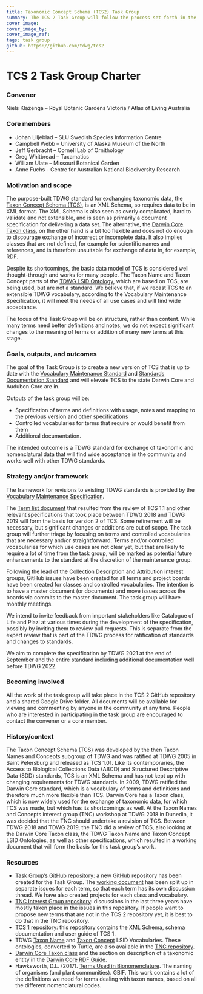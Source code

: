 ```yaml
---
title: Taxonomic Concept Schema (TCS2) Task Group
summary: The TCS 2 Task Group will follow the process set forth in the Vocabulary Maintenance Standard and bring the specification and documentation of TCS into compliance with the Standards Documentation Standard by early 2022.
cover_image: 
cover_image_by: 
cover_image_ref: 
tags: task group
github: https://github.com/tdwg/tcs2
---
```


# TCS 2 Task Group Charter

### Convener

Niels Klazenga – Royal Botanic Gardens Victoria / Atlas of Living Australia

### Core members

- Johan Liljeblad – SLU Swedish Species Information Centre
- Campbell Webb – University of Alaska Museum of the North
- Jeff Gerbracht – Cornell Lab of Ornithology
- Greg Whitbread – Taxamatics
- William Ulate – Missouri Botanical Garden
- Anne Fuchs - Centre for Australian National Biodiversity Research

### Motivation and scope

The purpose-built TDWG standard for exchanging taxonomic data, the [Taxon Concept Schema (TCS)](https://github.com/tdwg/tcs/blob/master/TCS101/UserGuidev_1.3.pdf), is an XML Schema, so requires data to be in XML format. The XML Schema is also seen as overly complicated, hard to validate and not extensible, and is seen as primarily a document specification for delivering a data set. The alternative, the [Darwin Core Taxon class](https://dwc.tdwg.org/terms/#taxon), on the other hand is a bit too flexible and does not do enough to discourage exchange of incorrect or incomplete data. It also implies classes that are not defined, for example for scientific names and references, and is therefore unsuitable for exchange of data in, for example, RDF.

Despite its shortcomings, the basic data model of TCS is considered well thought-through and works for many people. The Taxon Name and Taxon Concept parts of the [TDWG LSID Ontology](https://github.com/tdwg/ontology/tree/master/ontology/voc), which are based on TCS, are being used, but are not a standard. We believe that, if we recast TCS to an extensible TDWG vocabulary, according to the Vocabulary Maintenance Specification, it will meet the needs of all use cases and will find wide acceptance.

The focus of the Task Group will be on structure, rather than content. While many terms need better definitions and notes, we do not expect significant changes to the meaning of terms or addition of many new terms at this stage.

### Goals, outputs, and outcomes

The goal of the Task Group is to create a new version of TCS that is up to date with the [Vocabulary Maintenance Standard](https://github.com/tdwg/vocab/tree/master/vms) and [Standards Documentation Standard](https://github.com/tdwg/vocab/tree/master/sds) and will elevate TCS to the state Darwin Core and Audubon Core are in.

Outputs of the task group will be:

- Specification of terms and definitions with usage, notes and mapping to the previous version and other specifications
- Controlled vocabularies for terms that require or would benefit from them
- Additional documentation.

The intended outcome is a TDWG standard for exchange of taxonomic and nomenclatural data that will find wide acceptance in the community and works well with other TDWG standards.

### Strategy and/or framework

The framework for revisions to existing TDWG standards is provided by the [Vocabulary Maintenance Specification](https://github.com/tdwg/vocab/blob/master/vms/maintenance-specification.md).

The [Term list document](https://docs.google.com/document/d/1bcfjhh0ztmXKz7P9G0ni7vYZc3MtH4LLxlCZjswF2k4) that resulted from the review of TCS 1.1 and other relevant specifications that took place between TDWG 2018 and TDWG 2019 will form the basis for version 2 of TCS. Some refinement will be necessary, but significant changes or additions are out of scope. The task group will further triage by focusing on terms and controlled vocabularies that are necessary and/or straightforward. Terms and/or controlled vocabularies for which use cases are not clear yet, but that are likely to require a lot of time from the task group, will be marked as potential future enhancements to the standard at the discretion of the maintenance group.

Following the lead of the Collection Description and Attribution interest groups, GitHub issues have been created for all terms and project boards have been created for classes and controlled vocabularies. The intention is to have a master document (or documents) and move issues across the boards via commits to the master document. The task group will have monthly meetings.

We intend to invite feedback from important stakeholders like Catalogue of Life and Plazi at various times during the development of the specification, possibly by inviting them to review pull requests. This is separate from the expert review that is part of the TDWG process for ratification of standards and changes to standards.

We aim to complete the specification by TDWG 2021 at the end of September and the entire standard including additional documentation well before TDWG 2022.

### Becoming involved

All the work of the task group will take place in the TCS 2 GitHub repository and a shared Google Drive folder. All documents will be available for viewing and commenting by anyone in the community at any time. People who are interested in participating in the task group are encouraged to contact the convener or a core member.

### History/context

The Taxon Concept Schema (TCS) was developed by the then Taxon Names and Concepts subgroup of TDWG and was ratified at TDWG 2005 in Saint Petersburg and released as TCS 1.01. Like its contemporaries, the Access to Biological Collections Data (ABCD) and Structured Descriptive Data (SDD) standards, TCS is an XML Schema and has not kept up with changing requirements for TDWG standards. In 2009, TDWG ratified the Darwin Core standard, which is a vocabulary of terms and definitions and therefore much more flexible than TCS. Darwin Core has a Taxon class, which is now widely used for the exchange of taxonomic data, for which TCS was made, but which has its shortcomings as well. At the Taxon Names and Concepts interest group (TNC) workshop at TDWG 2018 in Dunedin, it was decided that the TNC should undertake a revision of TCS. Between TDWG 2018 and TDWG 2019, the TNC did a review of TCS, also looking at the Darwin Core Taxon class, the TDWG Taxon Name and Taxon Concept LSID Ontologies, as well as other specifications, which resulted in a working document that will form the basis for this task group’s work.

### Resources

- [Task Group’s GitHub repository](https://github.com/tdwg/tcs2): a new GitHub repository has been created for the Task Group. The [working document](https://docs.google.com/document/d/1bcfjhh0ztmXKz7P9G0ni7vYZc3MtH4LLxlCZjswF2k4) has been split up in separate issues for each term, so that each term has its own discussion thread. We have also created projects for each class and vocabulary.
- [TNC Interest Group repository](https://github.com/tdwg/tns): discussions in the last three years have mostly taken place in the issues in this repository. If people want to propose new terms that are not in the TCS 2 repository yet, it is best to do that in the TNC repository.
- [TCS 1 repository](https://github.com/tdwg/tcs): this repository contains the XML Schema, schema documentation and user guide of TCS 1.
- TDWG [Taxon Name](https://github.com/tdwg/ontology/blob/master/ontology/voc/TaxonName.rdf) and [Taxon Concept](https://github.com/tdwg/ontology/blob/master/ontology/voc/TaxonConcept.rdf) LSID Vocabularies. These ontologies, converted to Turtle, are also available in the [TNC repository](https://github.com/tdwg/tnc/tree/master/tcs-docs).
- [Darwin Core Taxon class](https://dwc.tdwg.org/terms/#taxon) and the section on description of a taxonomic entity in the [Darwin Core RDF Guide](https://dwc.tdwg.org/rdf/#274-description-of-a-taxonomic-entity-normative).
- Hawksworth, D.L. (2017). [Terms Used in Bionomenclature](https://www.gbif.org/document/80577/terms-used-in-bionomenclature-the-naming-of-organisms-and-plant-communities). The naming of organisms (and plant communities). GBIF. This work contains a lot of the definitions we need for terms dealing with taxon names, based on all the different nomenclatural codes.
